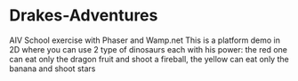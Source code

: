 # Drakes-Adventures
AIV School exercise with Phaser and Wamp.net 
This is a platform demo in 2D where you can use 2 type of dinosaurs each with his power: the red one can eat only the dragon fruit and shoot a fireball, the yellow can eat only the banana and shoot stars
